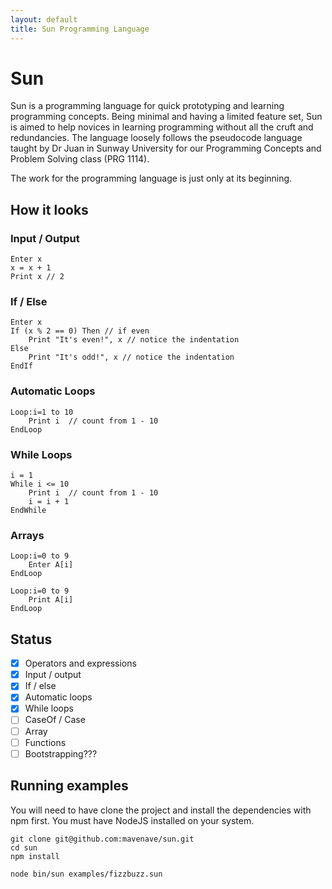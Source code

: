 ```yaml
---
layout: default
title: Sun Programming Language
---
```

# Sun

Sun is a programming language for quick prototyping and learning programming concepts. Being minimal and having a limited feature set, Sun is aimed to help novices in learning programming without all the cruft and redundancies. The language loosely follows the pseudocode language taught by Dr Juan in Sunway University for our Programming Concepts and Problem Solving class (PRG 1114).

The work for the programming language is just only at its beginning.

## How it looks

### Input / Output

```
Enter x
x = x + 1
Print x // 2
```

### If / Else
```
Enter x
If (x % 2 == 0) Then // if even
    Print "It's even!", x // notice the indentation
Else
    Print "It's odd!", x // notice the indentation
EndIf
```

### Automatic Loops
```
Loop:i=1 to 10
    Print i  // count from 1 - 10
EndLoop
```

### While Loops
```
i = 1
While i <= 10
	Print i  // count from 1 - 10
	i = i + 1
EndWhile
```

### Arrays
```
Loop:i=0 to 9
    Enter A[i]
EndLoop

Loop:i=0 to 9
    Print A[i]
EndLoop
```

## Status
- [x] Operators and expressions
- [x] Input / output
- [x] If / else
- [x] Automatic loops
- [x] While loops
- [ ] CaseOf / Case
- [ ] Array
- [ ] Functions
- [ ] Bootstrapping???

## Running examples

You will need to have clone the project and install the dependencies with npm first. You must have NodeJS installed on your system.

```
git clone git@github.com:mavenave/sun.git
cd sun
npm install

node bin/sun examples/fizzbuzz.sun
```

